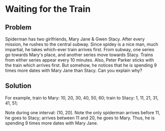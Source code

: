 # Waiting for the Train

## Problem

Spiderman has two girlfriends, Mary Jane & Gwen Stacy. After every mission, he rushes to the central subway. Since spidey is a nice man, much impartial, he takes which-ever train arrives first. From subway, one series go towards Mary's place, and another series move towards Stacy. Trains from either series appear every 10 minutes. Also, Peter Parker sticks with the train which arrives first.
But somehow, he notices that he is spending 9 times more dates with Mary Jane than Stacy. Can you explain why?

## Solution

For example, train to Mary: 10, 20, 30, 40, 50, 60; train to Stacy: 1, 11, 21, 31, 41, 51;

Note during one interval: (10, 20]. Note the only spiderman arrives before 11, he goes to Stacy; arrives between 11 and 20, he goes to Mary. Thus, he is spending 9 times more dates with Mary Jane.